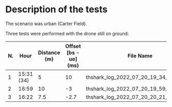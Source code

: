 # Description of the tests

The scenario was urban (Carter Field).

Three tests were performed with the drone still on ground:

| N.  | Hour       | Distance (m) | Offset [bs - ue] (ms) | File Name                              | CMD a port | CMD r port | TEL a port | TEL r port |
| --- | ---------- | ------------ | --------------------- | -------------------------------------- | ---------- | ---------- | ---------- | ---------- |
| 1   | 15:31 (34) | 5            | 10                    | thshark_log_2022_07_20_19_34_17.pcapng | 44584      | 54166      | 44588      | 54168      |
| 2   | 16:59      | 10           | -3                    | thshark_log_2022_07_20_19_59_22.pcapng | 44590      | 54170      | 44592      | 54172      |
| 3   | 16:22      | 7.5          | -2.7                  | thshark_log_2022_07_20_20_21_20.pcapng | 44594      | 54174      | 44596      | 54176      |
